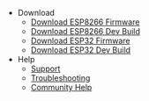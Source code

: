 - Download
  - [Download ESP8266 Firmware](https://github.com/emsesp/EMS-ESP/releases/latest)
  - [Download ESP8266 Dev Build](https://github.com/emsesp/EMS-ESP/releases/tag/latest)
  - [Download ESP32 Firmware](https://github.com/emsesp/EMS-ESP32/releases/latest)
  - [Download ESP32 Dev Build](https://github.com/emsesp/EMS-ESP32/releases/tag/latest)
- Help
  - [Support](Support)
  - [Troubleshooting](Troubleshooting)
  - [Community Help](https://gitter.im/EMS-ESP/community)
